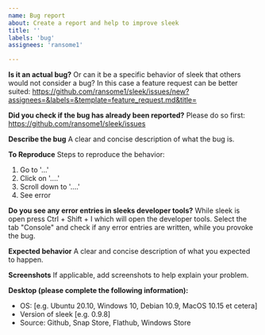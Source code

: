 ```yaml
---
name: Bug report
about: Create a report and help to improve sleek
title: ''
labels: 'bug'
assignees: 'ransome1'

---
```


**Is it an actual bug?**
Or can it be a specific behavior of sleek that others would not consider a bug? In this case a feature request can be better suited: https://github.com/ransome1/sleek/issues/new?assignees=&labels=&template=feature_request.md&title=

**Did you check if the bug has already been reported?**
Please do so first: https://github.com/ransome1/sleek/issues

**Describe the bug**
A clear and concise description of what the bug is.

**To Reproduce**
Steps to reproduce the behavior:
1. Go to '...'
2. Click on '....'
3. Scroll down to '....'
4. See error

**Do you see any error entries in sleeks developer tools?**
While sleek is open press Ctrl + Shift + I which will open the developer tools. Select the tab "Console" and check if any error entries are written, while you provoke the bug.

**Expected behavior**
A clear and concise description of what you expected to happen.

**Screenshots**
If applicable, add screenshots to help explain your problem.

**Desktop (please complete the following information):**
 - OS: [e.g. Ubuntu 20.10, Windows 10, Debian 10.9, MacOS 10.15 et cetera]
 - Version of sleek [e.g. 0.9.8]
 - Source: Github, Snap Store, Flathub, Windows Store
